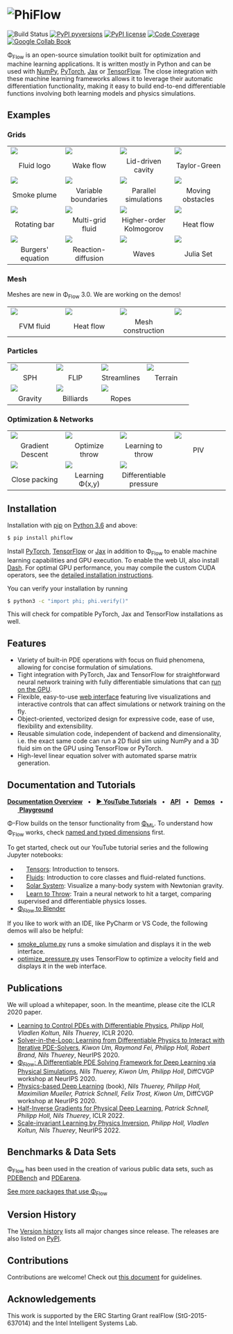 # ![PhiFlow](docs/figures/Logo_DallE2_3_layout.png)

![Build Status](https://github.com/tum-pbs/PhiFlow/actions/workflows/unit-tests.yml/badge.svg)
[![PyPI pyversions](https://img.shields.io/pypi/pyversions/phiflow.svg)](https://pypi.org/project/phiflow/)
[![PyPI license](https://img.shields.io/pypi/l/phiflow.svg)](https://pypi.org/project/phiflow/)
[![Code Coverage](https://codecov.io/gh/tum-pbs/PhiFlow/branch/develop/graph/badge.svg)](https://codecov.io/gh/tum-pbs/PhiFlow/branch/develop/)
[![Google Collab Book](https://colab.research.google.com/assets/colab-badge.svg)](https://colab.research.google.com/github/tum-pbs/PhiFlow/blob/develop/docs/Fluids_Tutorial.ipynb)


Φ<sub>Flow</sub> is an open-source simulation toolkit built for optimization and machine learning applications.
It is written mostly in Python and can be used with
[NumPy](https://numpy.org/),
[PyTorch](https://pytorch.org/),
[Jax](https://github.com/google/jax)
or [TensorFlow](https://www.tensorflow.org/).
The close integration with these machine learning frameworks allows it to leverage their automatic differentiation functionality,
making it easy to build end-to-end differentiable functions involving both learning models and physics simulations.


## Examples

### Grids

<table>
    <tbody>
        <tr>
            <td style="width: 25%;"><a href="https://tum-pbs.github.io/PhiFlow/examples/grids/Fluid_Logo.html"><img src="docs/figures/RenderedSmoke.gif"></a></td>
            <td style="width: 25%;"><a href="https://tum-pbs.github.io/PhiFlow/examples/grids/Wake_Flow.html"><img src="docs/figures/examples/grids/Wake_Flow.png"></a></td>
            <td style="width: 25%;"><a href="https://tum-pbs.github.io/PhiFlow/examples/grids/Lid_Driven_Cavity.html"><img src="docs/figures/examples/grids/Lid_Driven_Cavity.png"></a></td>
            <td style="width: 25%;"><a href="https://tum-pbs.github.io/PhiFlow/examples/grids/Taylor_Green.html"><img src="docs/figures/examples/grids/Taylor_Green.jpg"></a></td>
        </tr>
        <tr>
            <td align="center">Fluid logo</td>
            <td align="center">Wake flow</td>
            <td align="center">Lid-driven cavity</td>
            <td align="center">Taylor-Green</td>
        </tr>
        <tr>
            <td style="width: 25%;"><a href="https://tum-pbs.github.io/PhiFlow/examples/grids/Smoke_Plume.html"><img src="docs/figures/examples/grids/Smoke_Plume.png"></a></td>
            <td style="width: 25%;"><a href="https://tum-pbs.github.io/PhiFlow/examples/grids/Variable_Boundaries.html"><img src="docs/figures/examples/grids/Variable_Boundaries.jpg"></a></td>
            <td style="width: 25%;"><a href="https://tum-pbs.github.io/PhiFlow/examples/grids/Batched_Smoke.html"><img src="docs/figures/examples/grids/Batched_Smoke.png"></a></td>
            <td style="width: 25%;"><a href="https://tum-pbs.github.io/PhiFlow/examples/grids/Moving_Obstacles.html"><img src="docs/figures/examples/grids/Moving_Obstacles.png"></a></td>
        </tr>
        <tr>
            <td align="center">Smoke plume</td>
            <td align="center">Variable boundaries</td>
            <td align="center">Parallel simulations</td>
            <td align="center">Moving obstacles</td>
        </tr>
        <tr>
            <td style="width: 25%;"><a href="https://tum-pbs.github.io/PhiFlow/examples/grids/Rotating_Bar.html"><img src="docs/figures/examples/grids/Rotating_Bar.jpg"></a></td>
            <td style="width: 25%;"><a href="https://tum-pbs.github.io/PhiFlow/examples/grids/Multi_Grid_Fluid.html"><img src="docs/figures/examples/grids/Multi_Grid_Fluid.jpg"></a></td>
            <td style="width: 25%;"><a href="https://tum-pbs.github.io/PhiFlow/examples/grids/.html"><img src="docs/figures/examples/grids/"></a></td>
            <td style="width: 25%;"><a href="https://tum-pbs.github.io/PhiFlow/examples/grids/Heat_Flow.html"><img src="docs/figures/examples/grids/Heat_Flow.png"></a></td>
        </tr>
        <tr>
            <td align="center">Rotating bar</td>
            <td align="center">Multi-grid fluid</td>
            <td align="center">Higher-order Kolmogorov</td>
            <td align="center">Heat flow</td>
        </tr>
        <tr>
            <td style="width: 25%;"><a href="https://tum-pbs.github.io/PhiFlow/examples/grids/Burgers.html"><img src="docs/figures/examples/grids/Burgers.png"></a></td>
            <td style="width: 25%;"><a href="https://tum-pbs.github.io/PhiFlow/examples/grids/Reaction_Diffusion.html"><img src="docs/figures/examples/grids/Reaction_Diffusion.png"></a></td>
            <td style="width: 25%;"><a href="https://tum-pbs.github.io/PhiFlow/examples/grids/Waves.html"><img src="docs/figures/examples/grids/Waves.png"></a></td>
            <td style="width: 25%;"><a href="https://tum-pbs.github.io/PhiFlow/examples/grids/Julia_Set.html"><img src="docs/figures/examples/grids/Julia_Set.png"></a></td>
        </tr>
        <tr>
            <td align="center">Burgers' equation</td>
            <td align="center">Reaction-diffusion</td>
            <td align="center">Waves</td>
            <td align="center">Julia Set</td>
        </tr>
    </tbody>
</table>

### Mesh

Meshes are new in Φ<sub>Flow</sub> 3.0. We are working on the demos!

<table>
    <tbody>
        <tr>
            <td style="width: 25%;"><a href="https://tum-pbs.github.io/PhiFlow/examples/mesh/.html"><img src="docs/figures/examples/mesh/"></a></td>
            <td style="width: 25%;"><a href="https://tum-pbs.github.io/PhiFlow/examples/mesh/.html"><img src="docs/figures/examples/mesh/"></a></td>
            <td style="width: 25%;"><a href="https://tum-pbs.github.io/PhiFlow/examples/mesh/.html"><img src="docs/figures/examples/mesh/"></a></td>
            <td style="width: 25%;"><a href="https://tum-pbs.github.io/PhiFlow/examples/mesh/.html"><img src="docs/figures/examples/mesh/"></a></td>
        </tr>
        <tr>
            <td align="center">FVM fluid</td>
            <td align="center">Heat flow</td>
            <td align="center">Mesh construction</td>
        </tr>
    </tbody>
</table>



### Particles

<table>
    <tbody>
        <tr>
            <td style="width: 25%;"><a href="https://tum-pbs.github.io/PhiFlow/examples/particles/SPH.html"><img src="docs/figures/examples/particles/SPH.jpg"></a></td>
            <td style="width: 25%;"><a href="https://tum-pbs.github.io/PhiFlow/examples/particles/FLIP.html"><img src="docs/figures/examples/particles/FLIP.png"></a></td>
            <td style="width: 25%;"><a href="https://tum-pbs.github.io/PhiFlow/examples/particles/Streamlines.html"><img src="docs/figures/examples/particles/Streamlines.jpg"></a></td>
            <td style="width: 25%;"><a href="https://tum-pbs.github.io/PhiFlow/examples/particles/Terrain.html"><img src="docs/figures/examples/particles/Terrain.jpg"></a></td>
        </tr>
        <tr>
            <td align="center">SPH</td>
            <td align="center">FLIP</td>
            <td align="center">Streamlines</td>
            <td align="center">Terrain</td>
        </tr>
        <tr>
            <td style="width: 25%;"><a href="https://tum-pbs.github.io/PhiFlow/examples/particles/Gravity.html"><img src="docs/figures/examples/particles/Gravity.jpg"></a></td>
            <td style="width: 25%;"><a href="https://tum-pbs.github.io/PhiFlow/examples/particles/Billiards.html"><img src="docs/figures/examples/particles/Billiards.png"></a></td>
            <td style="width: 25%;"><a href="https://tum-pbs.github.io/PhiFlow/examples/particles/Ropes.html"><img src="docs/figures/examples/particles/Ropes.png"></a></td>
        </tr>
        <tr>
            <td align="center">Gravity</td>
            <td align="center">Billiards</td>
            <td align="center">Ropes</td>
        </tr>
    </tbody>
</table>

### Optimization & Networks

<table>
    <tbody>
        <tr>
            <td style="width: 25%;"><a href="https://tum-pbs.github.io/PhiFlow/examples/optim/Gradient_Descent.html"><img src="docs/figures/examples/optim/Gradient_Descent.png"></a></td>
            <td style="width: 25%;"><a href="https://tum-pbs.github.io/PhiFlow/examples/optim/Optimize_Throw.html"><img src="docs/figures/examples/optim/Optimize_Throw.png"></a></td>
            <td style="width: 25%;"><a href="https://tum-pbs.github.io/PhiFlow/examples/optim/Learn_Throw.html"><img src="docs/figures/examples/optim/Learn_Throw.jpg"></a></td>
            <td style="width: 25%;"><a href="https://tum-pbs.github.io/PhiFlow/examples/optim/PIV.html"><img src="docs/figures/examples/optim/PIV.jpg"></a></td>
        </tr>
        <tr>
            <td align="center">Gradient Descent</td>
            <td align="center">Optimize throw</td>
            <td align="center">Learning to throw</td>
            <td align="center">PIV</td>
        </tr>
        <tr>
            <td style="width: 25%;"><a href="https://tum-pbs.github.io/PhiFlow/examples/optim/Close_Packing.html"><img src="docs/figures/examples/optim/Close_Packing.png"></a></td>
            <td style="width: 25%;"><a href="https://tum-pbs.github.io/PhiFlow/examples/optim/Learn_Potential.html"><img src="docs/figures/examples/optim/Learn_Potential.png"></a></td>
            <td style="width: 25%;"><a href="https://tum-pbs.github.io/PhiFlow/examples/optim/Differentiable_Pressure.html"><img src="docs/figures/examples/optim/Differentiable_Pressure.jpg"></a></td>
        </tr>
        <tr>
            <td align="center">Close packing</td>
            <td align="center">Learning Φ(x,y)</td>
            <td align="center">Differentiable pressure</td>
        </tr>
    </tbody>
</table>


## Installation

Installation with [pip](https://pypi.org/project/pip/) on [Python 3.6](https://www.python.org/downloads/) and above:
``` bash
$ pip install phiflow
```
Install [PyTorch](https://pytorch.org/), [TensorFlow](https://www.tensorflow.org/install) or [Jax](https://github.com/google/jax#installation) in addition to Φ<sub>Flow</sub> to enable machine learning capabilities and GPU execution.
To enable the web UI, also install [Dash](https://pypi.org/project/dash/).
For optimal GPU performance, you may compile the custom CUDA operators, see the [detailed installation instructions](https://tum-pbs.github.io/PhiFlow/Installation_Instructions.html).

You can verify your installation by running
```bash
$ python3 -c "import phi; phi.verify()"
```
This will check for compatible PyTorch, Jax and TensorFlow installations as well.


## Features

* Variety of built-in PDE operations with focus on fluid phenomena, allowing for concise formulation of simulations.
* Tight integration with PyTorch, Jax and TensorFlow for straightforward neural network training with fully differentiable simulations that can [run on the GPU](https://tum-pbs.github.io/PhiFlow/GPU_Execution.html#enabling-gpu-execution).
* Flexible, easy-to-use [web interface](https://tum-pbs.github.io/PhiFlow/Web_Interface.html) featuring live visualizations and interactive controls that can affect simulations or network training on the fly.
* Object-oriented, vectorized design for expressive code, ease of use, flexibility and extensibility.
* Reusable simulation code, independent of backend and dimensionality, i.e. the exact same code can run a 2D fluid sim using NumPy and a 3D fluid sim on the GPU using TensorFlow or PyTorch.
* High-level linear equation solver with automated sparse matrix generation.


## Documentation and Tutorials
[**Documentation Overview**](https://tum-pbs.github.io/PhiFlow/)
&nbsp; • &nbsp; [**▶ YouTube Tutorials**](https://www.youtube.com/playlist?list=PLYLhRkuWBmZ5R6hYzusA2JBIUPFEE755O)
&nbsp; • &nbsp; [**API**](https://tum-pbs.github.io/PhiFlow/phi/)
&nbsp; • &nbsp; [**Demos**](https://github.com/tum-pbs/PhiFlow/tree/master/demos)
&nbsp; • &nbsp; [<img src="https://www.tensorflow.org/images/colab_logo_32px.png" height=16> **Playground**](https://colab.research.google.com/drive/1zBlQbmNguRt-Vt332YvdTqlV4DBcus2S#offline=true&sandboxMode=true)

Φ-Flow builds on the tensor functionality from [Φ<sub>ML</sub>](https://github.com/tum-pbs/PhiML).
To understand how Φ<sub>Flow</sub> works, check [named and typed dimensions](https://tum-pbs.github.io/PhiML/Introduction.html) first.

To get started, check out our YouTube tutorial series and the following Jupyter notebooks:

* [<img src="https://www.tensorflow.org/images/colab_logo_32px.png" height=16>](https://colab.research.google.com/github/tum-pbs/PhiFlow/blob/develop/docs/Math_Introduction.ipynb) [Tensors](https://tum-pbs.github.io/PhiFlow/Math_Introduction.html): Introduction to tensors.
* [<img src="https://www.tensorflow.org/images/colab_logo_32px.png" height=16>](https://colab.research.google.com/github/tum-pbs/PhiFlow/blob/develop/docs/Fluids_Tutorial.ipynb) [Fluids](https://tum-pbs.github.io/PhiFlow/Fluids_Tutorial.html): Introduction to core classes and fluid-related functions.
* [<img src="https://www.tensorflow.org/images/colab_logo_32px.png" height=16>](https://colab.research.google.com/github/tum-pbs/PhiFlow/blob/develop/docs/Planets_Tutorial.ipynb) [Solar System](https://tum-pbs.github.io/PhiFlow/Planets_Tutorial.html): Visualize a many-body system with Newtonian gravity.
* [<img src="https://www.tensorflow.org/images/colab_logo_32px.png" height=16>](https://colab.research.google.com/github/tum-pbs/PhiFlow/blob/develop/docs/Learn_to_Throw_Tutorial.ipynb) [Learn to Throw](https://tum-pbs.github.io/PhiFlow/Learn_to_Throw_Tutorial.html): Train a neural network to hit a target, comparing supervised and differentiable physics losses.
* [Φ<sub>Flow</sub> to Blender](https://github.com/intergalactic-mammoth/phiflow2blender) 

If you like to work with an IDE, like PyCharm or VS Code, the following demos will also be helpful:

* [smoke_plume.py](demos/smoke_plume.py) runs a smoke simulation and displays it in the web interface.
* [optimize_pressure.py](demos/differentiate_pressure.py) uses TensorFlow to optimize a velocity field and displays it in the web interface.

## Publications

We will upload a whitepaper, soon.
In the meantime, please cite the ICLR 2020 paper.

* [Learning to Control PDEs with Differentiable Physics](https://ge.in.tum.de/publications/2020-iclr-holl/), *Philipp Holl, Vladlen Koltun, Nils Thuerey*, ICLR 2020.
* [Solver-in-the-Loop: Learning from Differentiable Physics to Interact with Iterative PDE-Solvers](https://arxiv.org/abs/2007.00016), *Kiwon Um, Raymond Fei, Philipp Holl, Robert Brand, Nils Thuerey*, NeurIPS 2020.
* [Φ<sub>Flow</sub>: A Differentiable PDE Solving Framework for Deep Learning via Physical Simulations](https://montrealrobotics.ca/diffcvgp/), *Nils Thuerey, Kiwon Um, Philipp Holl*, DiffCVGP workshop at NeurIPS 2020.
* [Physics-based Deep Learning](https://physicsbaseddeeplearning.org/intro.html) (book), *Nils Thuerey, Philipp Holl, Maximilian Mueller, Patrick Schnell, Felix Trost, Kiwon Um*, DiffCVGP workshop at NeurIPS 2020.
* [Half-Inverse Gradients for Physical Deep Learning](https://arxiv.org/abs/2203.10131), *Patrick Schnell, Philipp Holl, Nils Thuerey*, ICLR 2022.
* [Scale-invariant Learning by Physics Inversion](https://arxiv.org/abs/2109.15048), *Philipp Holl, Vladlen Koltun, Nils Thuerey*, NeurIPS 2022.


## Benchmarks & Data Sets

Φ<sub>Flow</sub> has been used in the creation of various public data sets, such as
[PDEBench](https://github.com/pdebench/PDEBench) and [PDEarena](https://microsoft.github.io/pdearena/).

[See more packages that use Φ<sub>Flow</sub>](https://github.com/tum-pbs/PhiFlow/network/dependents)

## Version History

The [Version history](https://github.com/tum-pbs/PhiFlow/releases) lists all major changes since release.
The releases are also listed on [PyPI](https://pypi.org/project/phiflow/).

## Contributions

Contributions are welcome! Check out [this document](CONTRIBUTING.md) for guidelines.

## Acknowledgements

This work is supported by the ERC Starting Grant realFlow (StG-2015-637014) and the Intel Intelligent Systems Lab.
